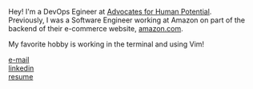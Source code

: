 Hey! I'm a DevOps Egineer at [Advocates for Human Potential](https://www.ahpnet.com/).\
Previously, I was a Software Engineer working at Amazon on part of the backend of their e-commerce website, [amazon.com](https://www.amazon.com/).

My favorite hobby is working in the terminal and using Vim!

[e-mail](mailto:nicowong8@gmail.com)\
[linkedin](https://www.linkedin.com/in/nicomwong/)\
[resume](https://github.com/nicomwong/resume-pdf/blob/main/Nico_Wong_Engineer_Resume.pdf)
